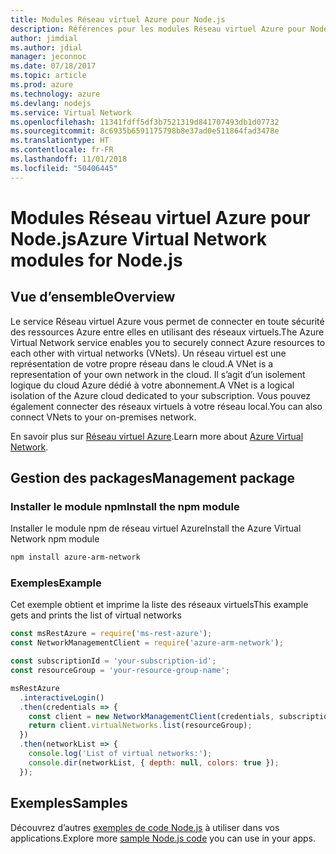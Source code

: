```yaml
---
title: Modules Réseau virtuel Azure pour Node.js
description: Références pour les modules Réseau virtuel Azure pour Node.js
author: jimdial
ms.author: jdial
manager: jeconnoc
ms.date: 07/18/2017
ms.topic: article
ms.prod: azure
ms.technology: azure
ms.devlang: nodejs
ms.service: Virtual Network
ms.openlocfilehash: 11341fdff5df3b7521319d841707493db1d07732
ms.sourcegitcommit: 8c6935b6591175798b8e37ad0e511864fad3478e
ms.translationtype: HT
ms.contentlocale: fr-FR
ms.lasthandoff: 11/01/2018
ms.locfileid: "50406445"
---
```

# <a name="azure-virtual-network-modules-for-nodejs"></a><span data-ttu-id="2b200-103">Modules Réseau virtuel Azure pour Node.js</span><span class="sxs-lookup"><span data-stu-id="2b200-103">Azure Virtual Network modules for Node.js</span></span>

## <a name="overview"></a><span data-ttu-id="2b200-104">Vue d’ensemble</span><span class="sxs-lookup"><span data-stu-id="2b200-104">Overview</span></span>

<span data-ttu-id="2b200-105">Le service Réseau virtuel Azure vous permet de connecter en toute sécurité des ressources Azure entre elles en utilisant des réseaux virtuels.</span><span class="sxs-lookup"><span data-stu-id="2b200-105">The Azure Virtual Network service enables you to securely connect Azure resources to each other with virtual networks (VNets).</span></span> <span data-ttu-id="2b200-106">Un réseau virtuel est une représentation de votre propre réseau dans le cloud.</span><span class="sxs-lookup"><span data-stu-id="2b200-106">A VNet is a representation of your own network in the cloud.</span></span> <span data-ttu-id="2b200-107">Il s’agit d’un isolement logique du cloud Azure dédié à votre abonnement.</span><span class="sxs-lookup"><span data-stu-id="2b200-107">A VNet is a logical isolation of the Azure cloud dedicated to your subscription.</span></span> <span data-ttu-id="2b200-108">Vous pouvez également connecter des réseaux virtuels à votre réseau local.</span><span class="sxs-lookup"><span data-stu-id="2b200-108">You can also connect VNets to your on-premises network.</span></span>

<span data-ttu-id="2b200-109">En savoir plus sur [Réseau virtuel Azure](https://docs.microsoft.com/azure/virtual-network/virtual-networks-overview).</span><span class="sxs-lookup"><span data-stu-id="2b200-109">Learn more about [Azure Virtual Network](https://docs.microsoft.com/azure/virtual-network/virtual-networks-overview).</span></span>

## <a name="management-package"></a><span data-ttu-id="2b200-110">Gestion des packages</span><span class="sxs-lookup"><span data-stu-id="2b200-110">Management package</span></span>

### <a name="install-the-npm-module"></a><span data-ttu-id="2b200-111">Installer le module npm</span><span class="sxs-lookup"><span data-stu-id="2b200-111">Install the npm module</span></span>

<span data-ttu-id="2b200-112">Installer le module npm de réseau virtuel Azure</span><span class="sxs-lookup"><span data-stu-id="2b200-112">Install the Azure Virtual Network npm module</span></span>

```bash
npm install azure-arm-network
```

### <a name="example"></a><span data-ttu-id="2b200-113">Exemples</span><span class="sxs-lookup"><span data-stu-id="2b200-113">Example</span></span>

<span data-ttu-id="2b200-114">Cet exemple obtient et imprime la liste des réseaux virtuels</span><span class="sxs-lookup"><span data-stu-id="2b200-114">This example gets and prints the list of virtual networks</span></span>

```javascript
const msRestAzure = require('ms-rest-azure');
const NetworkManagementClient = require('azure-arm-network');

const subscriptionId = 'your-subscription-id';
const resourceGroup = 'your-resource-group-name';

msRestAzure
  .interactiveLogin()
  .then(credentials => {
    const client = new NetworkManagementClient(credentials, subscriptionId);
    return client.virtualNetworks.list(resourceGroup);
  })
  .then(networkList => {
    console.log('List of virtual networks:');
    console.dir(networkList, { depth: null, colors: true });
  });
```

## <a name="samples"></a><span data-ttu-id="2b200-115">Exemples</span><span class="sxs-lookup"><span data-stu-id="2b200-115">Samples</span></span>

<span data-ttu-id="2b200-116">Découvrez d’autres [exemples de code Node.js](https://azure.microsoft.com/resources/samples/?platform=nodejs) à utiliser dans vos applications.</span><span class="sxs-lookup"><span data-stu-id="2b200-116">Explore more [sample Node.js code](https://azure.microsoft.com/resources/samples/?platform=nodejs) you can use in your apps.</span></span>
